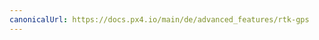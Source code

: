 ```yaml
---
canonicalUrl: https://docs.px4.io/main/de/advanced_features/rtk-gps
---
```


<Redirect to="../gps_compass/rtk_gps" />